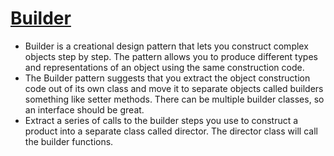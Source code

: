 # [Builder](https://refactoring.guru/design-patterns/builder)
- Builder is a creational design pattern that lets you construct complex objects step by step. The pattern allows you to produce different types and representations of an object using the same construction code.
- The Builder pattern suggests that you extract the object construction code out of its own class and move it to separate objects called builders something like setter methods. There can be multiple builder classes, so an interface should be great.
- Extract a series of calls to the builder steps you use to construct a product into a separate class called director. The director class will call the builder functions.